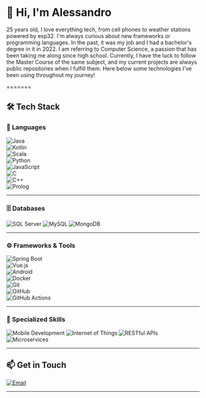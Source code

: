 
# 👋 Hi, I'm Alessandro
25 years old, I love everything tech, from cell phones to weather stations powered by esp32. I'm always curious about new frameworks or programming languages. In the past, it was my job and I had a bachelor's degree in it in 2022. I am referring to Computer Science, a passion that has been taking me along since high school. Currently, I have the luck to follow the Master Course of the same subject, and my current projects are always public repositories when I fulfill them.
Here below some technologies I've been using throughout my journey!

=======
## 🛠️ Tech Stack

### 🔧 Languages
![Java](https://img.shields.io/badge/Java-ED8B00?style=for-the-badge&logo=java&logoColor=white)  
![Kotlin](https://img.shields.io/badge/Kotlin-0095D5?style=for-the-badge&logo=kotlin&logoColor=white)  
![Scala](https://img.shields.io/badge/Scala-DC322F?style=for-the-badge&logo=scala&logoColor=white)  
![Python](https://img.shields.io/badge/Python-3776AB?style=for-the-badge&logo=python&logoColor=white)  
![JavaScript](https://img.shields.io/badge/JavaScript-F7DF1E?style=for-the-badge&logo=javascript&logoColor=black)  
![C](https://img.shields.io/badge/C-00599C?style=for-the-badge&logo=c&logoColor=white)  
![C++](https://img.shields.io/badge/C++-00599C?style=for-the-badge&logo=cplusplus&logoColor=white)  
![Prolog](https://img.shields.io/badge/Prolog-5C2D91?style=for-the-badge&logoColor=white)  

---

### 🗄️ Databases
![SQL Server](https://img.shields.io/badge/SQL_Server-CC2927?style=for-the-badge&logo=microsoft-sql-server&logoColor=white)
![MySQL](https://img.shields.io/badge/MySQL-4479A1?style=for-the-badge&logo=mysql&logoColor=white)
![MongoDB](https://img.shields.io/badge/MongoDB-47A248?style=for-the-badge&logo=mongodb&logoColor=white)  

---

### ⚙️ Frameworks & Tools
![Spring Boot](https://img.shields.io/badge/Spring_Boot-6DB33F?style=for-the-badge&logo=spring-boot&logoColor=white)  
![Vue.js](https://img.shields.io/badge/Vue.js-4FC08D?style=for-the-badge&logo=vue-dot-js&logoColor=white)  
![Android](https://img.shields.io/badge/Android-3DDC84?style=for-the-badge&logo=android&logoColor=white)  
![Docker](https://img.shields.io/badge/Docker-2496ED?style=for-the-badge&logo=docker&logoColor=white)  
![Git](https://img.shields.io/badge/Git-F05032?style=for-the-badge&logo=git&logoColor=white)  
![GitHub](https://img.shields.io/badge/GitHub-181717?style=for-the-badge&logo=github&logoColor=white)  
![GitHub Actions](https://img.shields.io/badge/GitHub_Actions-2088FF?style=for-the-badge&logo=github-actions&logoColor=white)  

---

### 🧠 Specialized Skills
![Mobile Development](https://img.shields.io/badge/Mobile_Development-3DDC84?style=for-the-badge&logo=android&logoColor=white)
![Internet of Things](https://img.shields.io/badge/Internet_of_Things-009688?style=for-the-badge&logo=internet-explorer&logoColor=white)
![RESTful APIs](https://img.shields.io/badge/RESTful_APIs-FFCA28?style=for-the-badge&logo=api&logoColor=black)
![Microservices](https://img.shields.io/badge/Microservices-FF6F00?style=for-the-badge&logo=google-cloud&logoColor=white)


---

## 📫 Get in Touch
[![Email](https://img.shields.io/badge/Email-D14836?logo=gmail&logoColor=white&style=flat-square)](mailto:alessandro.becci@studio.unibo.it)  

---
